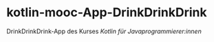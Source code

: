 # kotlin-mooc-App-DrinkDrinkDrink
DrinkDrinkDrink-App des Kurses _Kotlin für Javaprogrammierer:innen_
